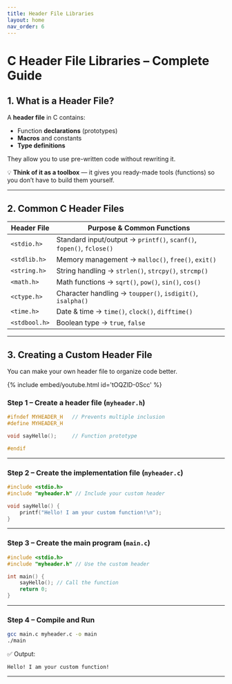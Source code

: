 ```yaml
---
title: Header File Libraries
layout: home
nav_order: 6
---
```


# **C Header File Libraries – Complete Guide**

## **1. What is a Header File?**

A **header file** in C contains:

* Function **declarations** (prototypes)
* **Macros** and constants
* **Type definitions**

They allow you to use pre-written code without rewriting it.

💡 **Think of it as a toolbox** — it gives you ready-made tools (functions) so you don’t have to build them yourself.

---

## **2. Common C Header Files**

| Header File   | Purpose & Common Functions                                           |
| ------------- | -------------------------------------------------------------------- |
| `<stdio.h>`   | Standard input/output → `printf()`, `scanf()`, `fopen()`, `fclose()` |
| `<stdlib.h>`  | Memory management → `malloc()`, `free()`, `exit()`                   |
| `<string.h>`  | String handling → `strlen()`, `strcpy()`, `strcmp()`                 |
| `<math.h>`    | Math functions → `sqrt()`, `pow()`, `sin()`, `cos()`                 |
| `<ctype.h>`   | Character handling → `toupper()`, `isdigit()`, `isalpha()`           |
| `<time.h>`    | Date & time → `time()`, `clock()`, `difftime()`                      |
| `<stdbool.h>` | Boolean type → `true`, `false`                                       |

---

## **3. Creating a Custom Header File**

You can make your own header file to organize code better.

{% include embed/youtube.html id='tOQZlD-0Scc' %}

### **Step 1 – Create a header file (`myheader.h`)**

```c
#ifndef MYHEADER_H   // Prevents multiple inclusion
#define MYHEADER_H

void sayHello();     // Function prototype

#endif
```

---

### **Step 2 – Create the implementation file (`myheader.c`)**

```c
#include <stdio.h>
#include "myheader.h" // Include your custom header

void sayHello() {
    printf("Hello! I am your custom function!\n");
}
```

---

### **Step 3 – Create the main program (`main.c`)**

```c
#include <stdio.h>
#include "myheader.h" // Use the custom header

int main() {
    sayHello(); // Call the function
    return 0;
}
```

---

### **Step 4 – Compile and Run**

```bash
gcc main.c myheader.c -o main
./main
```

✅ Output:

```
Hello! I am your custom function!
```

---
